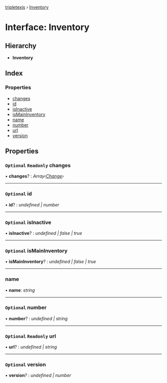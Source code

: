 [tripletexjs](../README.md) › [Inventory](inventory.md)

# Interface: Inventory

## Hierarchy

* **Inventory**

## Index

### Properties

* [changes](inventory.md#optional-readonly-changes)
* [id](inventory.md#optional-id)
* [isInactive](inventory.md#optional-isinactive)
* [isMainInventory](inventory.md#optional-ismaininventory)
* [name](inventory.md#name)
* [number](inventory.md#optional-number)
* [url](inventory.md#optional-readonly-url)
* [version](inventory.md#optional-version)

## Properties

### `Optional` `Readonly` changes

• **changes**? : *Array‹[Change](../modules/change.md)›*

___

### `Optional` id

• **id**? : *undefined | number*

___

### `Optional` isInactive

• **isInactive**? : *undefined | false | true*

___

### `Optional` isMainInventory

• **isMainInventory**? : *undefined | false | true*

___

###  name

• **name**: *string*

___

### `Optional` number

• **number**? : *undefined | string*

___

### `Optional` `Readonly` url

• **url**? : *undefined | string*

___

### `Optional` version

• **version**? : *undefined | number*
